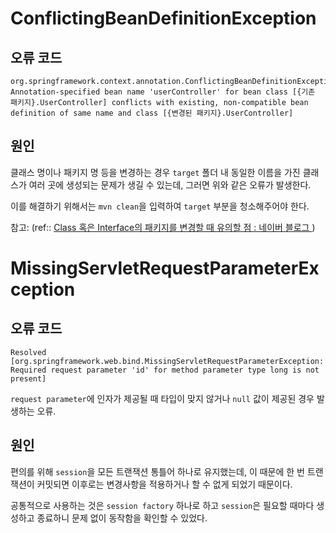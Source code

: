 # ConflictingBeanDefinitionException
## 오류 코드
```
org.springframework.context.annotation.ConflictingBeanDefinitionException: Annotation-specified bean name 'userController' for bean class [{기존 패키지}.UserController] conflicts with existing, non-compatible bean definition of same name and class [{변경된 패키지}.UserController]
```

## 원인
클래스 명이나 패키지 명 등을 변경하는 경우 `target` 폴더 내 동일한 이름을 가진 클래스가 여러 곳에 생성되는 문제가 생길 수 있는데, 그러면 위와 같은 오류가 발생한다.

이를 해결하기 위해서는 `mvn clean`을 입력하여 `target` 부분을 청소해주어야 한다.

참고: (ref:: [Class 혹은 Interface의 패키지를 변경할 때 유의할 점 : 네이버 블로그 ](https://m.blog.naver.com/PostView.naver?isHttpsRedirect=true&blogId=muchine98&logNo=140160603454))

# MissingServletRequestParameterException
## 오류 코드
```
Resolved [org.springframework.web.bind.MissingServletRequestParameterException: Required request parameter 'id' for method parameter type long is not present]
```

`request parameter`에 인자가 제공될 때 타입이 맞지 않거나 `null` 값이 제공된 경우 발생하는 오류. 

## 원인
편의를 위해 `session`을 모든 트랜잭션 통틀어 하나로 유지했는데, 이 때문에 한 번 트랜잭션이 커밋되면 이후로는 변경사항을 적용하거나 할 수 없게 되었기 때문이다.

공통적으로 사용하는 것은 `session factory` 하나로 하고 `session`은 필요할 때마다 생성하고 종료하니 문제 없이 동작함을 확인할 수 있었다.